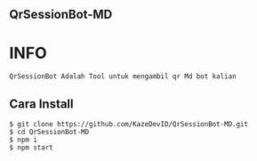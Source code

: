 ## QrSessionBot-MD

# INFO

``` 
QrSessionBot Adalah Tool untuk mengambil qr Md bot kalian
```

## Cara Install

```
$ git clone https://github.com/KazeDevID/QrSessionBot-MD.git
$ cd QrSessionBot-MD
$ npm i
$ npm start
```
